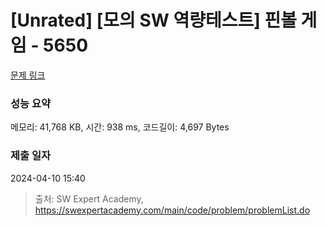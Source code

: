 # [Unrated] [모의 SW 역량테스트] 핀볼 게임 - 5650 

[문제 링크](https://swexpertacademy.com/main/code/problem/problemDetail.do?contestProbId=AWXRF8s6ezEDFAUo) 

### 성능 요약

메모리: 41,768 KB, 시간: 938 ms, 코드길이: 4,697 Bytes

### 제출 일자

2024-04-10 15:40



> 출처: SW Expert Academy, https://swexpertacademy.com/main/code/problem/problemList.do